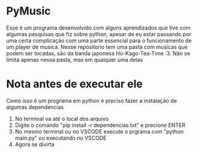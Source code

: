 # PyMusic
Esse é um programa desenvolvido com alguns aprendizados que tive com algumas pesquisas que fiz sobre python, apesar de eu estar passando por uma certa complicação com uma parte essencial para o funcionamento de um player de musica.
Nesse repositorio tem uma pasta com musicas que podem ser tocadas, são da banda japonesa Ho-Kago-Tea-Time :3. Não se limita apenas nessa pasta, mas em qualquer uma delas

# Nota antes de executar ele
Como isso é um programa em python é preciso fazer a instalação de algumas dependencias
1. No terminal va até o local dos arquivo
2. Digite o comando "pip install -r dependencias.txt" e precione ENTER
3. No mesmo terminal ou no VSCODE execute o prgrama com "python main.py" ou executando no VSCODE
4. Agora se divirta


